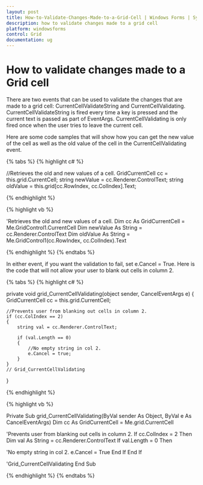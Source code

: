 ```yaml
---
layout: post
title: How-to-Validate-Changes-Made-to-a-Grid-Cell | Windows Forms | Syncfusion
description: how to validate changes made to a grid cell
platform: windowsforms
control: Grid
documentation: ug
---
```


# How to validate changes made to a Grid cell

There are two events that can be used to validate the changes that are made to a grid cell: CurrentCellValidateString and CurrentCellValidating. CurrentCellValidateString is fired every time a key is pressed and the current text is passed as part of EventArgs. CurrentCellValidating is only fired once when the user tries to leave the current cell. 

Here are some code samples that will show how you can get the new value of the cell as well as the old value of the cell in the CurrentCellValidating event.

{% tabs %}
{% highlight c# %}

//Retrieves the old and new values of a cell.
GridCurrentCell cc = this.grid.CurrentCell;
string newValue = cc.Renderer.ControlText;
string oldValue = this.grid[cc.RowIndex, cc.ColIndex].Text;

{% endhighlight %}

{% highlight vb %}

'Retrieves the old and new values of a cell.
Dim cc As GridCurrentCell = Me.GridControl1.CurrentCell
Dim newValue As String = cc.Renderer.ControlText
Dim oldValue As String = Me.GridControl1(cc.RowIndex, cc.ColIndex).Text

{% endhighlight %}
{% endtabs %}

In either event, if you want the validation to fail, set e.Cancel = True. Here is the code that will not allow your user to blank out cells in column 2.

{% tabs %}
{% highlight c# %}

private void grid_CurrentCellValidating(object sender, CancelEventArgs e)
{
    GridCurrentCell cc = this.grid.CurrentCell;

	//Prevents user from blanking out cells in column 2.
    if (cc.ColIndex == 2)
    {
        string val = cc.Renderer.ControlText;

        if (val.Length == 0)
        {
			//No empty string in col 2.
            e.Cancel = true;
        }
    }
    // Grid_CurrentCellValidating
} 

{% endhighlight %}

{% highlight vb %}

Private Sub grid_CurrentCellValidating(ByVal sender As Object, ByVal e As CancelEventArgs)
 Dim cc As GridCurrentCell = Me.grid.CurrentCell

'Prevents user from blanking out cells in column 2.
If cc.ColIndex = 2 Then
Dim val As String = cc.Renderer.ControlText
If val.Length = 0 Then
		  
'No empty string in col 2.
e.Cancel = True 
End If
End If

'Grid_CurrentCellValidating
End Sub 

{% endhighlight %}
{% endtabs %}

